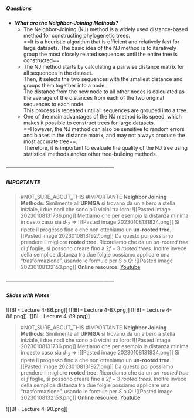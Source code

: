 ##### Questions
- ***What are the Neighbor-Joining Methods?***
	- The Neighbor-Joining (NJ) method is a widely used distance-based method for constructing phylogenetic trees. <br>==It is a heuristic algorithm that is efficient and relatively fast for large datasets. The basic idea of the NJ method is to iteratively group the most closely related sequences until the entire tree is constructed==.
	- The NJ method starts by calculating a pairwise distance matrix for all sequences in the dataset. <br>Then, it selects the two sequences with the smallest distance and groups them together into a node. <br>The distance from the new node to all other nodes is calculated as the average of the distances from each of the two original sequences to each node. <br>This process is repeated until all sequences are grouped into a tree.
	- One of the main advantages of the NJ method is its speed, which makes it possible to construct trees for large datasets. <br>==However, the NJ method can also be sensitive to random errors and biases in the distance matrix, and may not always produce the most accurate tree==. <br>Therefore, it is important to evaluate the quality of the NJ tree using statistical methods and/or other tree-building methods.
##### —————————————————————
##### IMPORTANTE

> #NOT_SURE_ABOUT_THIS 
> #IMPORTANTE **Neighbor Joining Methods**:
> Similmente all’**UPMGA** si trovano da un albero a stella iniziale, i due nodi che sono più vicini tra loro:
> ![[Pasted image 20230108131736.png]]
> Mettiamo che per esempio la distanza minima in qesto caso sia $d_{12}$ ⇒
> ![[Pasted image 20230108131834.png]]
> Si ripete il progesso fino a che non otteniamo un **un-rooted tree**.
> ![[Pasted image 20230108131927.png]]
> Da questo poi possiamo prendere il migliore **rooted tree**.
> Ricordiamo che da un *un-rooted tree* di $f$ foglie, si possono creare fino a $2f-3$ *rooted trees*.
> Inoltre invece della semplice distanza tra due folgie possiamo applicare una “trasformazione”, usando le formule per $S$ o $Q$:
> ![[Pasted image 20230108132153.png]]
> **Online resource**: [Youtube](https://www.youtube.com/watch?v=yhR843hHKtk)

##### —————————————————————
##### Slides with Notes
![[BI - Lecture 4-86.png]] ![[BI - Lecture 4-87.png]] ![[BI - Lecture 4-88.png]] ![[BI - Lecture 4-89.png]]

> #NOT_SURE_ABOUT_THIS 
> #IMPORTANTE **Neighbor Joining Methods**:
> Similmente all’**UPMGA** si trovano da un albero a stella iniziale, i due nodi che sono più vicini tra loro:
> ![[Pasted image 20230108131736.png]]
> Mettiamo che per esempio la distanza minima in qesto caso sia $d_{12}$ ⇒
> ![[Pasted image 20230108131834.png]]
> Si ripete il progesso fino a che non otteniamo un **un-rooted tree**.
> ![[Pasted image 20230108131927.png]]
> Da questo poi possiamo prendere il migliore **rooted tree**.
> Ricordiamo che da un *un-rooted tree* di $f$ foglie, si possono creare fino a $2f-3$ *rooted trees*.
> Inoltre invece della semplice distanza tra due folgie possiamo applicare una “trasformazione”, usando le formule per $S$ o $Q$:
> ![[Pasted image 20230108132153.png]]
> **Online resource**: [Youtube](https://www.youtube.com/watch?v=yhR843hHKtk)

![[BI - Lecture 4-90.png]]

